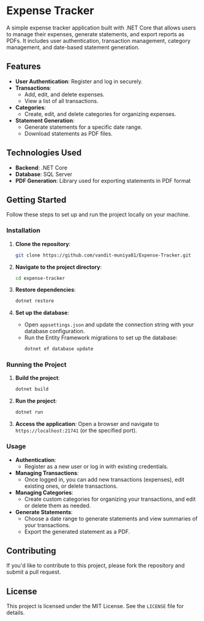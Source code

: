 # Expense Tracker

A simple expense tracker application built with .NET Core that allows users to manage their expenses, generate statements, and export reports as PDFs. It includes user authentication, transaction management, category management, and date-based statement generation.

## Features

- **User Authentication**: Register and log in securely.
- **Transactions**:
  - Add, edit, and delete expenses.
  - View a list of all transactions.
- **Categories**:
  - Create, edit, and delete categories for organizing expenses.
- **Statement Generation**:
  - Generate statements for a specific date range.
  - Download statements as PDF files.

## Technologies Used

- **Backend**: .NET Core
- **Database**: SQL Server 
- **PDF Generation**: Library used for exporting statements in PDF format

## Getting Started

Follow these steps to set up and run the project locally on your machine.


### Installation

1. **Clone the repository**:
    ```bash
    git clone https://github.com/vandit-muniya81/Expense-Tracker.git
    ```

2. **Navigate to the project directory**:
    ```bash
    cd expense-tracker
    ```

3. **Restore dependencies**:
    ```bash
    dotnet restore
    ```

4. **Set up the database**:
   - Open `appsettings.json` and update the connection string with your database configuration.
   - Run the Entity Framework migrations to set up the database:
     ```bash
     dotnet ef database update
     ```

### Running the Project

1. **Build the project**:
    ```bash
    dotnet build
    ```

2. **Run the project**:
    ```bash
    dotnet run
    ```

3. **Access the application**:
   Open a browser and navigate to `https://localhost:21741` (or the specified port).

### Usage

- **Authentication**: 
  - Register as a new user or log in with existing credentials.
- **Managing Transactions**:
  - Once logged in, you can add new transactions (expenses), edit existing ones, or delete transactions.
- **Managing Categories**:
  - Create custom categories for organizing your transactions, and edit or delete them as needed.
- **Generate Statements**:
  - Choose a date range to generate statements and view summaries of your transactions.
  - Export the generated statement as a PDF.

## Contributing

If you'd like to contribute to this project, please fork the repository and submit a pull request.

## License

This project is licensed under the MIT License. See the `LICENSE` file for details.
